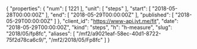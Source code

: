 {
  "properties": {
    "num": [
      1221
    ],
    "unit": [
      "steps"
    ],
    "start": [
      "2018-05-28T00:00:00Z"
    ],
    "end": [
      "2018-05-29T00:00:00Z"
    ],
    "published": [
      "2018-05-29T00:00:00Z"
    ]
  },
  "client_id": "https://www-api.jvt.me/fit",
  "date": "2018-05-29T00:00:00Z",
  "kind": "steps",
  "h": "h-measure",
  "slug": "2018/05/fp8fc",
  "aliases": [
    "/mf2/a9021eaf-58ec-40d1-8722-75f2d78ca6c9/",
    "/mf2/2018/05/Fp8fc"
  ]
}
